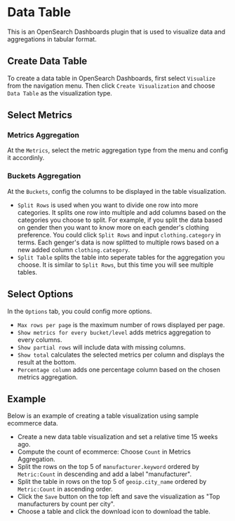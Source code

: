 # Data Table

This is an OpenSearch Dashboards plugin that is used to visualize data and aggregations in tabular format.

## Create Data Table
To create a data table in OpenSearch Dashboards, first select `Visualize` from the navigation menu. Then click `Create Visualization` and choose `Data Table` as the visualization type.

## Select Metrics

### Metrics Aggregation
At the `Metrics`, select the metric aggregation type from the menu and config it accordinly.

### Buckets Aggregation
At the `Buckets`, config the columns to be displayed in the table visualization.
- `Split Rows` is used when you want to divide one row into more categories. It splits one row into multiple and add columns based on the categories you choose to split. For example, if you split the data based on gender then you want to know more on each gender's clothing preference. You could click `Split Rows` and input `clothing.category` in terms. Each genger's data is now splitted to multiple rows based on a new added column `clothing.category`.
- `Split Table` splits the table into seperate tables for the aggregation you choose. It is similar to `Split Rows`, but this time you will see multiple tables.

## Select Options
In the `Options` tab, you could config more options.
- `Max rows per page` is the maximum number of rows displayed per page.
- `Show metrics for every bucket/level` adds metrics aggregation to every columns.
- `Show partial rows` will include data with missing columns.
- `Show total` calculates the selected metrics per column and displays the result at the bottom.
- `Percentage column` adds one percentage column based on the chosen metrics aggregation.

## Example

Below is an example of creating a table visualization using sample ecommerce data.

- Create a new data table visualization and set a relative time 15 weeks ago.
- Compute the count of ecommerce: Choose `Count` in Metrics Aggregation.
- Split the rows on the top 5 of `manufacturer.keyword` ordered by `Metric:Count` in descending and add a label "manufacturer".
- Split the table in rows on the top 5 of `geoip.city_name` ordered by `Metric:Count` in ascending order.
- Click the `Save` button on the top left and save the visualization as "Top manufacturers by count per city".
- Choose a table and click the download icon to download the table.
